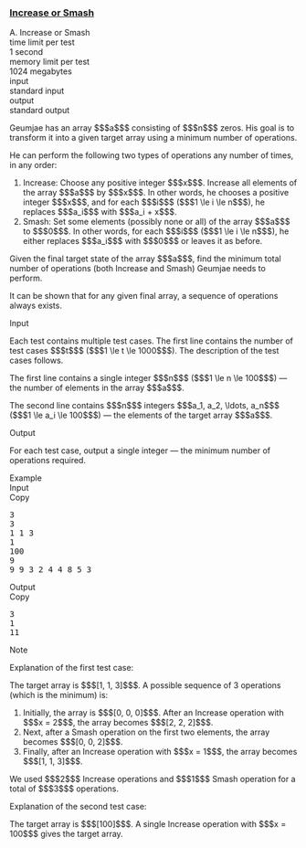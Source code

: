 <h3><a href="https://codeforces.com/contest/2152/problem/A" target="_blank" rel="noopener noreferrer">Increase or Smash</a></h3>

<div class="header"><div class="title">A. Increase or Smash</div><div class="time-limit"><div class="property-title">time limit per test</div>1 second</div><div class="memory-limit"><div class="property-title">memory limit per test</div>1024 megabytes</div><div class="input-file input-standard"><div class="property-title">input</div>standard input</div><div class="output-file output-standard"><div class="property-title">output</div>standard output</div></div><div><p>Geumjae has an array $$$a$$$ consisting of $$$n$$$ zeros. His goal is to transform it into a given target array using a minimum number of operations.</p><p>He can perform the following two types of operations any number of times, in any order:</p><ol> <li> <span class="tex-font-style-bf">Increase</span>: Choose any positive integer $$$x$$$. Increase <span class="tex-font-style-it">all</span> elements of the array $$$a$$$ by $$$x$$$. In other words, he chooses a positive integer $$$x$$$, and for each $$$i$$$ ($$$1 \le i \le n$$$), he replaces $$$a_i$$$ with $$$a_i + x$$$. </li><li> <span class="tex-font-style-bf">Smash</span>: Set <span class="tex-font-style-it">some</span> elements (possibly none or all) of the array $$$a$$$ to $$$0$$$. In other words, for each $$$i$$$ ($$$1 \le i \le n$$$), he either replaces $$$a_i$$$ with $$$0$$$ or leaves it as before. </li></ol><p>Given the final target state of the array $$$a$$$, find the minimum total number of operations (both <span class="tex-font-style-bf">Increase</span> and <span class="tex-font-style-bf">Smash</span>) Geumjae needs to perform.</p><p>It can be shown that for any given final array, a sequence of operations always exists.</p></div><div class="input-specification"><div class="section-title">Input</div><p>Each test contains multiple test cases. The first line contains the number of test cases $$$t$$$ ($$$1 \le t \le 1000$$$). The description of the test cases follows. </p><p>The first line contains a single integer $$$n$$$ ($$$1 \le n \le 100$$$) — the number of elements in the array $$$a$$$.</p><p>The second line contains $$$n$$$ integers $$$a_1, a_2, \ldots, a_n$$$ ($$$1 \le a_i \le 100$$$) — the elements of the target array $$$a$$$.</p></div><div class="output-specification"><div class="section-title">Output</div><p>For each test case, output a single integer — the minimum number of operations required.</p></div><div class="sample-tests"><div class="section-title">Example</div><div class="sample-test"><div class="input"><div class="title">Input<div title="Copy" data-clipboard-target="#id0024415108515932582" id="id0025461677286530915" class="input-output-copier">Copy</div></div><pre id="id0024415108515932582"><div class="test-example-line test-example-line-even test-example-line-0">3</div><div class="test-example-line test-example-line-odd test-example-line-1">3</div><div class="test-example-line test-example-line-odd test-example-line-1">1 1 3</div><div class="test-example-line test-example-line-even test-example-line-2">1</div><div class="test-example-line test-example-line-even test-example-line-2">100</div><div class="test-example-line test-example-line-odd test-example-line-3">9</div><div class="test-example-line test-example-line-odd test-example-line-3">9 9 3 2 4 4 8 5 3</div></pre></div><div class="output"><div class="title">Output<div title="Copy" data-clipboard-target="#id007322334967860205" id="id0023200270590642136" class="input-output-copier">Copy</div></div><pre id="id007322334967860205"><div class="test-example-line test-example-line-odd test-example-line-1">3</div><div class="test-example-line test-example-line-even test-example-line-2">1</div><div class="test-example-line test-example-line-odd test-example-line-3">11</div></pre></div></div></div><div class="note"><div class="section-title">Note</div><p><span class="tex-font-style-bf">Explanation of the first test case:</span></p><p>The target array is $$$[1, 1, 3]$$$. A possible sequence of 3 operations (which is the minimum) is:</p><ol> <li> Initially, the array is $$$[0, 0, 0]$$$. After an <span class="tex-font-style-bf">Increase</span> operation with $$$x = 2$$$, the array becomes $$$[2, 2, 2]$$$. </li><li> Next, after a <span class="tex-font-style-bf">Smash</span> operation on the first two elements, the array becomes $$$[0, 0, 2]$$$. </li><li> Finally, after an <span class="tex-font-style-bf">Increase</span> operation with $$$x = 1$$$, the array becomes $$$[1, 1, 3]$$$. </li></ol><p>We used $$$2$$$ <span class="tex-font-style-bf">Increase</span> operations and $$$1$$$ <span class="tex-font-style-bf">Smash</span> operation for a total of $$$3$$$ operations.</p><p><span class="tex-font-style-bf">Explanation of the second test case:</span></p><p>The target array is $$$[100]$$$. A single <span class="tex-font-style-bf">Increase</span> operation with $$$x = 100$$$ gives the target array.</p></div>